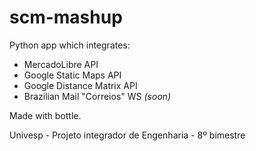 # scm-mashup

Python app which integrates:
* MercadoLibre API
* Google Static Maps API
* Google Distance Matrix API
* Brazilian Mail "Correios" WS _(soon)_

Made with bottle.

Univesp - Projeto integrador de Engenharia - 8º bimestre
